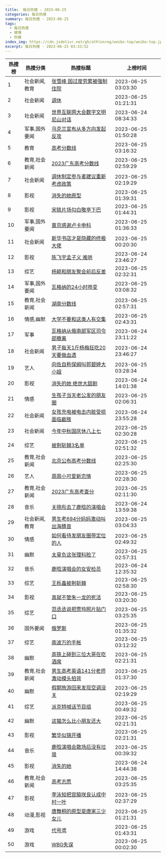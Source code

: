 ```yaml
---
title:  每日热搜 - 2023-06-25
categories: 每日热搜
summary: 每日热搜 - 2023-06-25
tags:
  - 每日热搜
  - 微博
  - 热搜
index_img: https://cdn.jsdelivr.net/gh/athlonreg/weibo-top/weibo-top.jpeg
excerpt: 每日热搜 - 2023-06-25 03:33:52
---
```


| 热搜榜 | 热搜分类 | 热搜标题 | 上榜时间 |
| --- | --- | --- | --- |
| 1 | 社会新闻,教育 | [张雪峰 因过度劳累被强制住院](https://s.weibo.com/weibo%3Fq%3D%2523%E5%BC%A0%E9%9B%AA%E5%B3%B0%20%E5%9B%A0%E8%BF%87%E5%BA%A6%E5%8A%B3%E7%B4%AF%E8%A2%AB%E5%BC%BA%E5%88%B6%E4%BD%8F%E9%99%A2%2523) | 2023-06-25 03:03:30 | 
| 2 | 社会新闻 | [调休](https://s.weibo.com/weibo%3Fq%3D%2523%E8%B0%83%E4%BC%91%2523) | 2023-06-25 01:21:31 | 
| 3 | 社会新闻 | [世界互联网大会数字文明尼山对话](https://s.weibo.com/weibo%3Fq%3D%2523%E4%B8%96%E7%95%8C%E4%BA%92%E8%81%94%E7%BD%91%E5%A4%A7%E4%BC%9A%E6%95%B0%E5%AD%97%E6%96%87%E6%98%8E%E5%B0%BC%E5%B1%B1%E5%AF%B9%E8%AF%9D%2523) | 2023-06-24 08:34:33 | 
| 4 | 军事,国外要闻 | [乌克兰宣布从多方向发起反攻](https://s.weibo.com/weibo%3Fq%3D%2523%E4%B9%8C%E5%85%8B%E5%85%B0%E5%AE%A3%E5%B8%83%E4%BB%8E%E5%A4%9A%E6%96%B9%E5%90%91%E5%8F%91%E8%B5%B7%E5%8F%8D%E6%94%BB%2523) | 2023-06-25 01:50:28 | 
| 5 | 教育 | [高考分数线](https://s.weibo.com/weibo%3Fq%3D%2523%E9%AB%98%E8%80%83%E5%88%86%E6%95%B0%E7%BA%BF%2523) | 2023-06-25 03:16:32 | 
| 6 | 教育,社会新闻 | [2023广东高考分数线](https://s.weibo.com/weibo%3Fq%3D%25232023%E5%B9%BF%E4%B8%9C%E9%AB%98%E8%80%83%E5%88%86%E6%95%B0%E7%BA%BF%2523) | 2023-06-25 02:59:29 | 
| 7 | 社会新闻 | [调休制定参与者建议重新考虑政策](https://s.weibo.com/weibo%3Fq%3D%2523%E8%B0%83%E4%BC%91%E5%88%B6%E5%AE%9A%E5%8F%82%E4%B8%8E%E8%80%85%E5%BB%BA%E8%AE%AE%E9%87%8D%E6%96%B0%E8%80%83%E8%99%91%E6%94%BF%E7%AD%96%2523) | 2023-06-25 02:19:29 | 
| 8 | 影视 | [消失的她原型](https://s.weibo.com/weibo%3Fq%3D%2523%E6%B6%88%E5%A4%B1%E7%9A%84%E5%A5%B9%E5%8E%9F%E5%9E%8B%2523) | 2023-06-25 01:39:31 | 
| 9 | 影视 | [宋轶片场勾白敬亭下巴](https://s.weibo.com/weibo%3Fq%3D%2523%E5%AE%8B%E8%BD%B6%E7%89%87%E5%9C%BA%E5%8B%BE%E7%99%BD%E6%95%AC%E4%BA%AD%E4%B8%8B%E5%B7%B4%2523) | 2023-06-25 01:44:31 | 
| 10 | 军事,国外要闻 | [普京感谢卢卡申科](https://s.weibo.com/weibo%3Fq%3D%2523%E6%99%AE%E4%BA%AC%E6%84%9F%E8%B0%A2%E5%8D%A2%E5%8D%A1%E7%94%B3%E7%A7%91%2523) | 2023-06-25 01:36:33 | 
| 11 | 社会新闻 | [新华书店才是隐藏的终极大佬](https://s.weibo.com/weibo%3Fq%3D%2523%E6%96%B0%E5%8D%8E%E4%B9%A6%E5%BA%97%E6%89%8D%E6%98%AF%E9%9A%90%E8%97%8F%E7%9A%84%E7%BB%88%E6%9E%81%E5%A4%A7%E4%BD%AC%2523) | 2023-06-25 00:20:30 | 
| 12 | 影视 | [陈飞宇孟子义 难哄](https://s.weibo.com/weibo%3Fq%3D%2523%E9%99%88%E9%A3%9E%E5%AE%87%E5%AD%9F%E5%AD%90%E4%B9%89%20%E9%9A%BE%E5%93%84%2523) | 2023-06-24 23:46:27 | 
| 13 | 综艺 | [杨颖和朋友聚会前后反差](https://s.weibo.com/weibo%3Fq%3D%2523%E6%9D%A8%E9%A2%96%E5%92%8C%E6%9C%8B%E5%8F%8B%E8%81%9A%E4%BC%9A%E5%89%8D%E5%90%8E%E5%8F%8D%E5%B7%AE%2523) | 2023-06-25 02:32:31 | 
| 14 | 军事,国外要闻 | [瓦格纳的24小时哗变](https://s.weibo.com/weibo%3Fq%3D%2523%E7%93%A6%E6%A0%BC%E7%BA%B3%E7%9A%8424%E5%B0%8F%E6%97%B6%E5%93%97%E5%8F%98%2523) | 2023-06-25 03:08:32 | 
| 15 | 教育,社会新闻 | [湖南分数线](https://s.weibo.com/weibo%3Fq%3D%2523%E6%B9%96%E5%8D%97%E5%88%86%E6%95%B0%E7%BA%BF%2523) | 2023-06-25 02:57:31 | 
| 16 | 情感,幽默 | [大学不要和这类人有交集](https://s.weibo.com/weibo%3Fq%3D%2523%E5%A4%A7%E5%AD%A6%E4%B8%8D%E8%A6%81%E5%92%8C%E8%BF%99%E7%B1%BB%E4%BA%BA%E6%9C%89%E4%BA%A4%E9%9B%86%2523) | 2023-06-25 02:43:31 | 
| 17 | 军事 | [瓦格纳从俄南部军区司令部撤离](https://s.weibo.com/weibo%3Fq%3D%2523%E7%93%A6%E6%A0%BC%E7%BA%B3%E4%BB%8E%E4%BF%84%E5%8D%97%E9%83%A8%E5%86%9B%E5%8C%BA%E5%8F%B8%E4%BB%A4%E9%83%A8%E6%92%A4%E7%A6%BB%2523) | 2023-06-24 23:11:22 | 
| 18 | 社会新闻 | [男子每天1斤杨梅狂吃20天要做血透](https://s.weibo.com/weibo%3Fq%3D%2523%E7%94%B7%E5%AD%90%E6%AF%8F%E5%A4%A91%E6%96%A4%E6%9D%A8%E6%A2%85%E7%8B%82%E5%90%8320%E5%A4%A9%E8%A6%81%E5%81%9A%E8%A1%80%E9%80%8F%2523) | 2023-06-24 23:46:27 | 
| 19 | 艺人 | [向佐自称保姆叫郭碧婷大小姐](https://s.weibo.com/weibo%3Fq%3D%2523%E5%90%91%E4%BD%90%E8%87%AA%E7%A7%B0%E4%BF%9D%E5%A7%86%E5%8F%AB%E9%83%AD%E7%A2%A7%E5%A9%B7%E5%A4%A7%E5%B0%8F%E5%A7%90%2523) | 2023-06-25 03:28:34 | 
| 20 | 影视 | [消失的她 绝世大甜剧](https://s.weibo.com/weibo%3Fq%3D%2523%E6%B6%88%E5%A4%B1%E7%9A%84%E5%A5%B9%20%E7%BB%9D%E4%B8%96%E5%A4%A7%E7%94%9C%E5%89%A7%2523) | 2023-06-24 14:01:38 | 
| 21 | 情感 | [生孩子当天老公发的朋友圈](https://s.weibo.com/weibo%3Fq%3D%2523%E7%94%9F%E5%AD%A9%E5%AD%90%E5%BD%93%E5%A4%A9%E8%80%81%E5%85%AC%E5%8F%91%E7%9A%84%E6%9C%8B%E5%8F%8B%E5%9C%88%2523) | 2023-06-25 02:06:31 | 
| 22 | 社会新闻 | [女孩充电被电击内脏受损面临截肢](https://s.weibo.com/weibo%3Fq%3D%2523%E5%A5%B3%E5%AD%A9%E5%85%85%E7%94%B5%E8%A2%AB%E7%94%B5%E5%87%BB%E5%86%85%E8%84%8F%E5%8F%97%E6%8D%9F%E9%9D%A2%E4%B8%B4%E6%88%AA%E8%82%A2%2523) | 2023-06-24 23:55:28 | 
| 23 | 社会新闻 | [今年中秋国庆休八上七](https://s.weibo.com/weibo%3Fq%3D%2523%E4%BB%8A%E5%B9%B4%E4%B8%AD%E7%A7%8B%E5%9B%BD%E5%BA%86%E4%BC%91%E5%85%AB%E4%B8%8A%E4%B8%83%2523) | 2023-06-25 02:30:28 | 
| 24 | 综艺 | [披荆斩棘3名单](https://s.weibo.com/weibo%3Fq%3D%2523%E6%8A%AB%E8%8D%86%E6%96%A9%E6%A3%983%E5%90%8D%E5%8D%95%2523) | 2023-06-25 02:51:32 | 
| 25 | 教育,社会新闻 | [北京公布高考分数线](https://s.weibo.com/weibo%3Fq%3D%2523%E5%8C%97%E4%BA%AC%E5%85%AC%E5%B8%83%E9%AB%98%E8%80%83%E5%88%86%E6%95%B0%E7%BA%BF%2523) | 2023-06-25 02:25:30 | 
| 26 | 艺人 | [周周小可爱新恋情](https://s.weibo.com/weibo%3Fq%3D%2523%E5%91%A8%E5%91%A8%E5%B0%8F%E5%8F%AF%E7%88%B1%E6%96%B0%E6%81%8B%E6%83%85%2523) | 2023-06-25 02:28:30 | 
| 27 | 教育,社会新闻 | [2023广东高考查分](https://s.weibo.com/weibo%3Fq%3D%25232023%E5%B9%BF%E4%B8%9C%E9%AB%98%E8%80%83%E6%9F%A5%E5%88%86%2523) | 2023-06-25 02:11:30 | 
| 28 | 音乐 | [关晓彤去了鹿晗的演唱会](https://s.weibo.com/weibo%3Fq%3D%2523%E5%85%B3%E6%99%93%E5%BD%A4%E5%8E%BB%E4%BA%86%E9%B9%BF%E6%99%97%E7%9A%84%E6%BC%94%E5%94%B1%E4%BC%9A%2523) | 2023-06-24 13:59:38 | 
| 29 | 社会新闻,教育 | [男生考694分妈妈激动叫出海豚音](https://s.weibo.com/weibo%3Fq%3D%2523%E7%94%B7%E7%94%9F%E8%80%83694%E5%88%86%E5%A6%88%E5%A6%88%E6%BF%80%E5%8A%A8%E5%8F%AB%E5%87%BA%E6%B5%B7%E8%B1%9A%E9%9F%B3%2523) | 2023-06-25 03:04:33 | 
| 30 | 情感 | [如何看待发朋友圈带定位的人](https://s.weibo.com/weibo%3Fq%3D%2523%E5%A6%82%E4%BD%95%E7%9C%8B%E5%BE%85%E5%8F%91%E6%9C%8B%E5%8F%8B%E5%9C%88%E5%B8%A6%E5%AE%9A%E4%BD%8D%E7%9A%84%E4%BA%BA%2523) | 2023-06-25 02:49:32 | 
| 31 | 幽默 | [太辜负这张理科脸了](https://s.weibo.com/weibo%3Fq%3D%2523%E5%A4%AA%E8%BE%9C%E8%B4%9F%E8%BF%99%E5%BC%A0%E7%90%86%E7%A7%91%E8%84%B8%E4%BA%86%2523) | 2023-06-25 02:57:31 | 
| 32 | 音乐 | [鹿晗演唱会的女安检员](https://s.weibo.com/weibo%3Fq%3D%2523%E9%B9%BF%E6%99%97%E6%BC%94%E5%94%B1%E4%BC%9A%E7%9A%84%E5%A5%B3%E5%AE%89%E6%A3%80%E5%91%98%2523) | 2023-06-24 12:35:32 | 
| 33 | 综艺 | [王栎鑫披荆斩棘](https://s.weibo.com/weibo%3Fq%3D%2523%E7%8E%8B%E6%A0%8E%E9%91%AB%E6%8A%AB%E8%8D%86%E6%96%A9%E6%A3%98%2523) | 2023-06-25 02:58:30 | 
| 34 | 影视 | [真就不管朱一龙的死活](https://s.weibo.com/weibo%3Fq%3D%2523%E7%9C%9F%E5%B0%B1%E4%B8%8D%E7%AE%A1%E6%9C%B1%E4%B8%80%E9%BE%99%E7%9A%84%E6%AD%BB%E6%B4%BB%2523) | 2023-06-25 03:20:30 | 
| 35 | 综艺 | [范丞丞说把贾玲照片贴门口](https://s.weibo.com/weibo%3Fq%3D%2523%E8%8C%83%E4%B8%9E%E4%B8%9E%E8%AF%B4%E6%8A%8A%E8%B4%BE%E7%8E%B2%E7%85%A7%E7%89%87%E8%B4%B4%E9%97%A8%E5%8F%A3%2523) | 2023-06-25 03:25:35 | 
| 36 | 国外要闻 | [俄罗斯](https://s.weibo.com/weibo%3Fq%3D%2523%E4%BF%84%E7%BD%97%E6%96%AF%2523) | 2023-06-25 01:35:32 | 
| 37 | 综艺 | [南波万的手帐](https://s.weibo.com/weibo%3Fq%3D%2523%E5%8D%97%E6%B3%A2%E4%B8%87%E7%9A%84%E6%89%8B%E5%B8%90%2523) | 2023-06-25 03:12:32 | 
| 38 | 幽默 | [高铁上碰到三位大哥在吃酒席](https://s.weibo.com/weibo%3Fq%3D%2523%E9%AB%98%E9%93%81%E4%B8%8A%E7%A2%B0%E5%88%B0%E4%B8%89%E4%BD%8D%E5%A4%A7%E5%93%A5%E5%9C%A8%E5%90%83%E9%85%92%E5%B8%AD%2523) | 2023-06-25 02:21:31 | 
| 39 | 教育,社会新闻 | [男生高考英语141分老师激动摸头拍背](https://s.weibo.com/weibo%3Fq%3D%2523%E7%94%B7%E7%94%9F%E9%AB%98%E8%80%83%E8%8B%B1%E8%AF%AD141%E5%88%86%E8%80%81%E5%B8%88%E6%BF%80%E5%8A%A8%E6%91%B8%E5%A4%B4%E6%8B%8D%E8%83%8C%2523) | 2023-06-25 01:37:30 | 
| 40 | 幽默 | [假期旅游回来发现空调没关](https://s.weibo.com/weibo%3Fq%3D%2523%E5%81%87%E6%9C%9F%E6%97%85%E6%B8%B8%E5%9B%9E%E6%9D%A5%E5%8F%91%E7%8E%B0%E7%A9%BA%E8%B0%83%E6%B2%A1%E5%85%B3%2523) | 2023-06-25 02:19:29 | 
| 41 | 综艺 | [派克特喊话节目组](https://s.weibo.com/weibo%3Fq%3D%2523%E6%B4%BE%E5%85%8B%E7%89%B9%E5%96%8A%E8%AF%9D%E8%8A%82%E7%9B%AE%E7%BB%84%2523) | 2023-06-25 00:49:32 | 
| 42 | 幽默 | [这猫怎么比小朋友还大](https://s.weibo.com/weibo%3Fq%3D%2523%E8%BF%99%E7%8C%AB%E6%80%8E%E4%B9%88%E6%AF%94%E5%B0%8F%E6%9C%8B%E5%8F%8B%E8%BF%98%E5%A4%A7%2523) | 2023-06-25 02:21:31 | 
| 43 | 影视 | [繁华似锦开播](https://s.weibo.com/weibo%3Fq%3D%2523%E7%B9%81%E5%8D%8E%E4%BC%BC%E9%94%A6%E5%BC%80%E6%92%AD%2523) | 2023-06-25 02:21:31 | 
| 44 | 音乐 | [鹿晗演唱会散场后没有垃圾](https://s.weibo.com/weibo%3Fq%3D%2523%E9%B9%BF%E6%99%97%E6%BC%94%E5%94%B1%E4%BC%9A%E6%95%A3%E5%9C%BA%E5%90%8E%E6%B2%A1%E6%9C%89%E5%9E%83%E5%9C%BE%2523) | 2023-06-25 00:39:32 | 
| 45 | 影视 | [消失的她](https://s.weibo.com/weibo%3Fq%3D%2523%E6%B6%88%E5%A4%B1%E7%9A%84%E5%A5%B9%2523) | 2023-06-24 14:44:38 | 
| 46 | 教育,社会新闻 | [高考志愿](https://s.weibo.com/weibo%3Fq%3D%2523%E9%AB%98%E8%80%83%E5%BF%97%E6%84%BF%2523) | 2023-06-25 03:25:35 | 
| 47 | 影视 | [李泳知把宫脇咲良认成中村一叶](https://s.weibo.com/weibo%3Fq%3D%2523%E6%9D%8E%E6%B3%B3%E7%9F%A5%E6%8A%8A%E5%AE%AB%E8%84%87%E5%92%B2%E8%89%AF%E8%AE%A4%E6%88%90%E4%B8%AD%E6%9D%91%E4%B8%80%E5%8F%B6%2523) | 2023-06-25 02:37:29 | 
| 48 | 动漫,影视 | [唐舞桐的原型是唐家三少女儿](https://s.weibo.com/weibo%3Fq%3D%2523%E5%94%90%E8%88%9E%E6%A1%90%E7%9A%84%E5%8E%9F%E5%9E%8B%E6%98%AF%E5%94%90%E5%AE%B6%E4%B8%89%E5%B0%91%E5%A5%B3%E5%84%BF%2523) | 2023-06-25 01:21:31 | 
| 49 | 游戏 | [代号鸢](https://s.weibo.com/weibo%3Fq%3D%2523%E4%BB%A3%E5%8F%B7%E9%B8%A2%2523) | 2023-06-25 01:43:31 | 
| 50 | 游戏 | [WBG失误](https://s.weibo.com/weibo%3Fq%3D%2523WBG%E5%A4%B1%E8%AF%AF%2523) | 2023-06-25 00:02:30 | 
